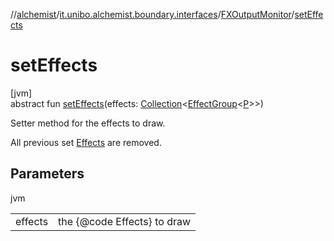 //[alchemist](../../../index.md)/[it.unibo.alchemist.boundary.interfaces](../index.md)/[FXOutputMonitor](index.md)/[setEffects](set-effects.md)

# setEffects

[jvm]\
abstract fun [setEffects](set-effects.md)(effects: [Collection](https://docs.oracle.com/javase/8/docs/api/java/util/Collection.html)<[EffectGroup](../../it.unibo.alchemist.boundary.gui.effects/-effect-group/index.md)<[P](../../it.unibo.alchemist.boundary.monitor/-f-x-time-monitor/index.md)>>)

Setter method for the effects to draw. 

 All previous set [Effects](../../it.unibo.alchemist.boundary.gui.effects/-effect-f-x/index.md) are removed.

## Parameters

jvm

| | |
|---|---|
| effects | the {@code Effects} to draw |
